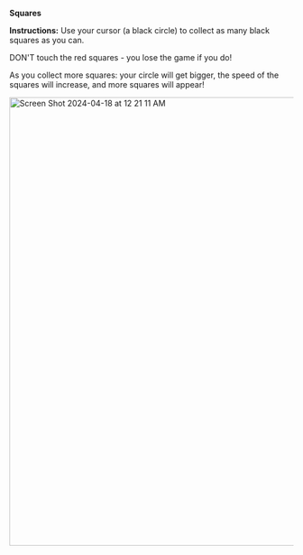 **Squares** 

**Instructions:**
Use your cursor (a black circle) to collect as many black squares as you can. 

DON'T touch the red squares - you lose the game if you do! 

As you collect more squares: your circle will get bigger, the speed of the squares will increase, and more squares will appear!

<img width="795" border=solid border-color=black alt="Screen Shot 2024-04-18 at 12 21 11 AM" src="https://github.com/samarasaquib00/SquaresGame/assets/46725759/10fa69b1-d137-44c0-ba2e-746d02d2010a">
